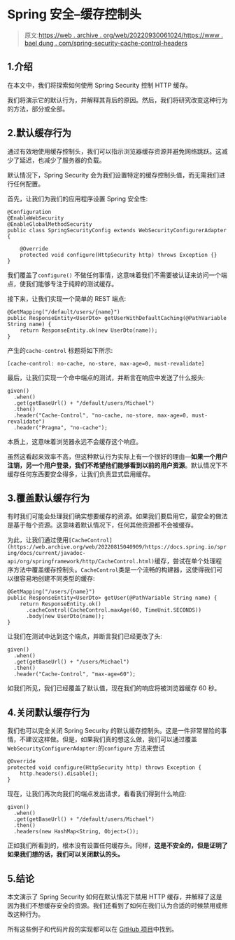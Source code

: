 # Spring 安全–缓存控制头

> 原文:[https://web . archive . org/web/20220930061024/https://www . bael dung . com/spring-security-cache-control-headers](https://web.archive.org/web/20220930061024/https://www.baeldung.com/spring-security-cache-control-headers)

## 1.介绍

在本文中，我们将探索如何使用 Spring Security 控制 HTTP 缓存。

我们将演示它的默认行为，并解释其背后的原因。然后，我们将研究改变这种行为的方法，部分或全部。

## 2.默认缓存行为

通过有效地使用缓存控制头，我们可以指示浏览器缓存资源并避免网络跳跃。这减少了延迟，也减少了服务器的负载。

默认情况下，Spring Security 会为我们设置特定的缓存控制头值，而无需我们进行任何配置。

首先，让我们为我们的应用程序设置 Spring 安全性:

```
@Configuration
@EnableWebSecurity
@EnableGlobalMethodSecurity
public class SpringSecurityConfig extends WebSecurityConfigurerAdapter {

    @Override
    protected void configure(HttpSecurity http) throws Exception {}
}
```

我们覆盖了`configure()` 不做任何事情，这意味着我们不需要被认证来访问一个端点，使我们能够专注于纯粹的测试缓存。

接下来，让我们实现一个简单的 REST 端点:

```
@GetMapping("/default/users/{name}")
public ResponseEntity<UserDto> getUserWithDefaultCaching(@PathVariable String name) {
    return ResponseEntity.ok(new UserDto(name));
}
```

产生的`cache-control` 标题将如下所示:

```
[cache-control: no-cache, no-store, max-age=0, must-revalidate]
```

最后，让我们实现一个命中端点的测试，并断言在响应中发送了什么报头:

```
given()
  .when()
  .get(getBaseUrl() + "/default/users/Michael")
  .then()
  .header("Cache-Control", "no-cache, no-store, max-age=0, must-revalidate")
  .header("Pragma", "no-cache");
```

本质上，这意味着浏览器永远不会缓存这个响应。

虽然这看起来效率不高，但这种默认行为实际上有一个很好的理由—**如果一个用户注销，另一个用户登录，我们不希望他们能够看到以前的用户资源**。默认情况下不缓存任何东西要安全得多，让我们负责显式启用缓存。

## 3.覆盖默认缓存行为

有时我们可能会处理我们确实想要缓存的资源。如果我们要启用它，最安全的做法是基于每个资源。这意味着默认情况下，任何其他资源都不会被缓存。

为此，让我们通过使用`[CacheControl](https://web.archive.org/web/20220815040909/https://docs.spring.io/spring/docs/current/javadoc-api/org/springframework/http/CacheControl.html)`缓存，尝试在单个处理程序方法中覆盖缓存控制头。`CacheControl`类是一个流畅的构建器，这使得我们可以很容易地创建不同类型的缓存:

```
@GetMapping("/users/{name}")
public ResponseEntity<UserDto> getUser(@PathVariable String name) { 
    return ResponseEntity.ok()
      .cacheControl(CacheControl.maxAge(60, TimeUnit.SECONDS))
      .body(new UserDto(name));
}
```

让我们在测试中达到这个端点，并断言我们已经更改了头:

```
given()
  .when()
  .get(getBaseUrl() + "/users/Michael")
  .then()
  .header("Cache-Control", "max-age=60");
```

如我们所见，我们已经覆盖了默认值，现在我们的响应将被浏览器缓存 60 秒。

## 4.关闭默认缓存行为

我们也可以完全关闭 Spring Security 的默认缓存控制头。这是一件非常冒险的事情，不建议这样做。但是，如果我们真的想这么做，我们可以通过覆盖`WebSecurityConfigurerAdapter:`的`configure` 方法来尝试

```
@Override
protected void configure(HttpSecurity http) throws Exception {
    http.headers().disable();
}
```

现在，让我们再次向我们的端点发出请求，看看我们得到什么响应:

```
given()
  .when()
  .get(getBaseUrl() + "/default/users/Michael")
  .then()
  .headers(new HashMap<String, Object>());
```

正如我们所看到的，根本没有设置任何缓存头。同样，**这是不安全的，但是证明了如果我们想的话，我们可以关闭默认的头。**

## 5.结论

本文演示了 Spring Security 如何在默认情况下禁用 HTTP 缓存，并解释了这是因为我们不想缓存安全的资源。我们还看到了如何在我们认为合适的时候禁用或修改这种行为。

所有这些例子和代码片段的实现都可以在 [GitHub 项目](https://web.archive.org/web/20220815040909/https://github.com/eugenp/tutorials/tree/master/spring-security-modules/spring-security-web-boot-3)中找到。